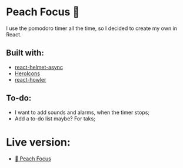 # Peach Focus 🍑

I use the pomodoro timer all the time, so I decided to create my own in React.

## Built with:

- [react-helmet-async](https://www.npmjs.com/package/react-helmet-async)
- [HeroIcons](https://heroicons.com/)
- [react-howler](https://www.npmjs.com/package/react-howler)

## To-do:

- I want to add sounds and alarms, when the timer stops;
- Add a to-do list maybe? For taks;

# Live version:

- [🍑 Peach Focus](https://serenabertozzi.github.io/peach-focus/)
